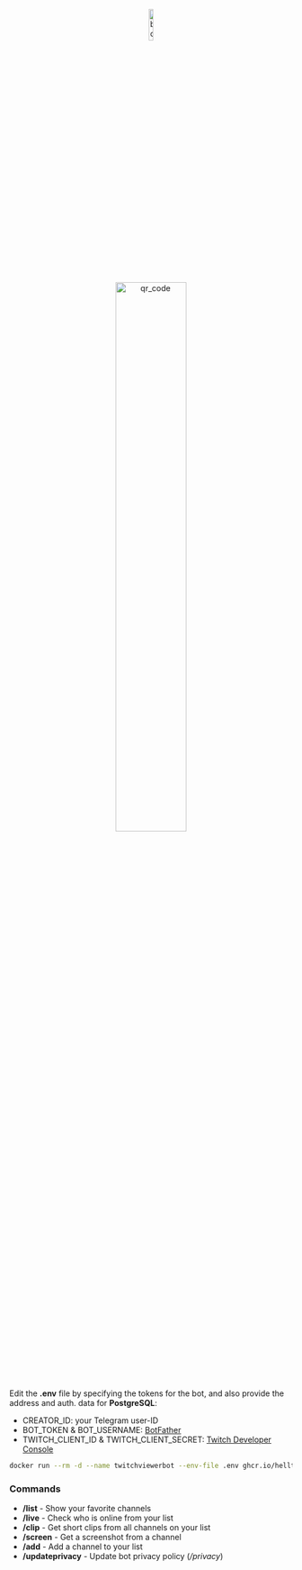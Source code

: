 <p align="center">
    <img src="https://helltar.com/projects/twitchviewer_bot/img/botpic-circle.png" alt="botpic" width="12%"/>
    <br><br>
    <a href="https://t.me/twitchviewer_bot"><img src="https://helltar.com/projects/twitchviewer_bot/img/qr.png" alt="qr_code" width="50%"/></a>
</p>

Edit the **.env** file by specifying the tokens for the bot, and also provide the address and auth. data for **PostgreSQL**:

- CREATOR_ID: your Telegram user-ID
- BOT_TOKEN & BOT_USERNAME: [BotFather](https://t.me/BotFather)
- TWITCH_CLIENT_ID & TWITCH_CLIENT_SECRET: [Twitch Developer Console](https://dev.twitch.tv/console/apps/create)

```bash
docker run --rm -d --name twitchviewerbot --env-file .env ghcr.io/helltar/twitchbot:latest
```

### Commands

- **/list** - Show your favorite channels
- **/live** - Check who is online from your list
- **/clip** - Get short clips from all channels on your list
- **/screen** - Get a screenshot from a channel
- **/add** - Add a channel to your list
- **/updateprivacy** - Update bot privacy policy (_/privacy_)
